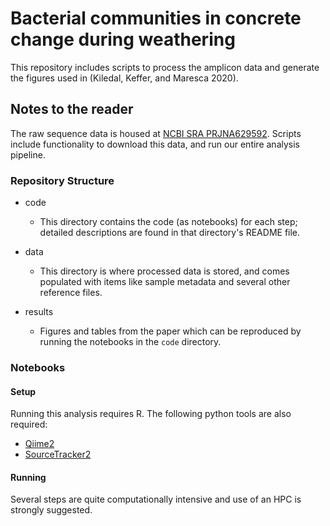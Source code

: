 # Bacterial communities in concrete change during weathering

This repository includes scripts to process the amplicon data and generate the figures used in (Kiledal, Keffer, and Maresca 2020).

## Notes to the reader

The raw sequence data is housed at [NCBI SRA PRJNA629592](https://www.ncbi.nlm.nih.gov/sra/PRJNA629592). Scripts include functionality to download this data, and run our entire analysis pipeline.

### Repository Structure

-   code

    -   This directory contains the code (as notebooks) for each step; detailed descriptions are found in that directory's README file.

-   data

    -   This directory is where processed data is stored, and comes populated with items like sample metadata and several other reference files.

-   results

    -   Figures and tables from the paper which can be reproduced by running the notebooks in the `code` directory.

### Notebooks

#### Setup

Running this analysis requires R. The following python tools are also required:

-   [Qiime2](https://docs.qiime2.org/2020.2/install/)
-   [SourceTracker2](https://github.com/biota/sourcetracker2)

#### Running

Several steps are quite computationally intensive and use of an HPC is strongly suggested.
